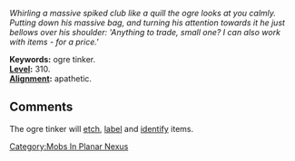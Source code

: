 *Whirling a massive spiked club like a quill the ogre looks at you
calmly. Putting down his massive bag, and turning his attention towards
it he just bellows over his shoulder: 'Anything to trade, small one? I
can also work with items - for a price.'*

**Keywords:** ogre tinker.  
**[Level](Level.md "wikilink"):** 310.  
**[Alignment](Alignment.md "wikilink"):** apathetic.  

## Comments

The ogre tinker will [etch](etch.md "wikilink"),
[label](label.md "wikilink") and [identify](identify.md "wikilink")
items.

[Category:Mobs In Planar
Nexus](Category:Mobs_In_Planar_Nexus "wikilink")

